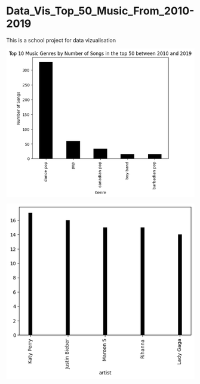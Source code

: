 # Data_Vis_Top_50_Music_From_2010-2019

This is a school project for data vizualisation



<p align="center">
  <img src="top5_music_genre.png">
</p>

<p align="center">
  <img src="top_5_artists.png">
</p>
